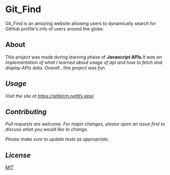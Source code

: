 # Git_Find

Git_Find is an amazing website allowing users to dynamically search for GitHub profile's info of users around the globe.

## About

This project was made during learning phase of <b><i>Javascript APIs<i></b>.It was an implementation of what I learned about usage of api and how to fetch and display APIs data.
Overall , this project was fun.

## Usage

Visit the site at https://gitfetch.netlify.app/

## Contributing

Pull requests are welcome. For major changes, please open an issue first to discuss what you would like to change.

Please make sure to update tests as appropriate.

## License

[MIT](https://choosealicense.com/licenses/mit/)
